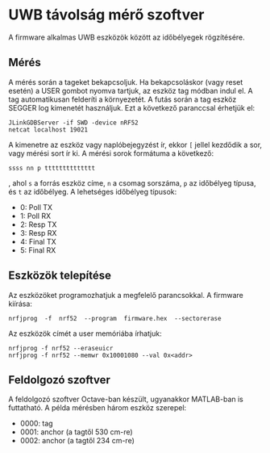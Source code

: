 # UWB távolság mérő szoftver

A firmware alkalmas UWB eszközök között az időbélyegek rögzítésére. 

## Mérés
A mérés során a tageket bekapcsoljuk. Ha bekapcsoláskor (vagy reset esetén) a USER gombot nyomva tartjuk, az eszköz tag módban indul el. A tag automatikusan felderíti a környezetét. A futás során a tag eszköz SEGGER log kimenetét használjuk. Ezt a következő paranccsal érhetjük el:
```
JLinkGDBServer -if SWD -device nRF52
netcat localhost 19021
```

A kimenetre az eszköz vagy naplóbejegyzést ír, ekkor `[` jellel kezdődik a sor, vagy mérési sort ír ki. A mérési sorok formátuma a következő:
```
ssss nn p tttttttttttttt
```
, ahol `s` a forrás eszköz címe, `n` a csomag sorszáma, `p` az időbélyeg típusa, és `t` az időbélyeg. A lehetséges időbélyeg típusok:
* 0: Poll TX
* 1: Poll RX
* 2: Resp TX
* 3: Resp RX
* 4: Final TX
* 5: Final RX

## Eszközök telepítése
Az eszközöket programozhatjuk a megfelelő parancsokkal. A firmware kiírása:
```
nrfjprog  -f  nrf52  --program  firmware.hex  --sectorerase
```

Az eszközök címét a user memóriába írhatjuk:
```
nrfjprog -f nrf52 --eraseuicr
nrfjprog -f nrf52 --memwr 0x10001080 --val 0x<addr>
```

## Feldolgozó szoftver
A feldolgozó szoftver Octave-ban készült, ugyanakkor MATLAB-ban is futtatható. A példa mérésben három eszköz szerepel:
- 0000: tag
- 0001: anchor (a tagtől 530 cm-re)
- 0002: anchor (a tagtől 234 cm-re)
